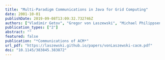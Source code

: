 ```yaml
---
title: "Multi-Paradigm Communications in Java for Grid Computing"
date: 2001-10-01
publishDate: 2019-09-08T13:09:32.732746Z
authors: ["Vladimir Getov", "Gregor von Laszewski", "Michael Philippsen", "Ian Foster"]
publication_types: ["2"]
abstract: ""
featured: false
publication: "*Communications of ACM*"
url_pdf: "https://laszewski.github.io/papers/vonLaszewski-cacm.pdf"
doi: "10.1145/383845.383872"
---
```


